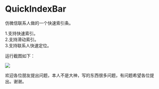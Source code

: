 # QuickIndexBar
仿微信联系人做的一个快速索引条。

1.支持快速索引。<br/>
2.支持滑动索引。<br/>
3.支持联系人快速定位。

运行截图如下：

![](http://obyg3yq9k.bkt.clouddn.com/QuickIndexBar.gif)


欢迎各位朋友提出问题，本人不是大神，写的东西很多问题，有问题希望各位提出。谢谢。